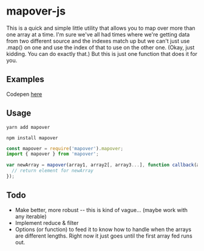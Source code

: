 # mapover-js
This is a quick and simple little utility that allows you to map over more than one array at a time. I'm sure we've all had times where we're getting data from two different source and the indexes match up but we can't just use .map() on one and use the index of that to use on the other one. (Okay, just kidding. You can do exactly that.) But this is just one function that does it for you. 

## Examples

Codepen [here](https://codepen.io/anon/pen/ZXOGyd?editors=0011)

## Usage

```
yarn add mapover
```

```
npm install mapover
```

```javascript
const mapover = require('mapover').mapover;
import { mapover } from 'mapover';

var newArray = mapover(array1, array2[, array3...], function callback(arg1, arg2[, arg3...]) {
  // return element for newArray
});
```

## Todo
* Make better, more robust -- this is kind of vague... (maybe work with any iterable)
* Implement reduce & filter
* Options (or function) to feed it to know how to handle when the arrays are different lengths. Right now it just goes until the first array fed runs out. 
